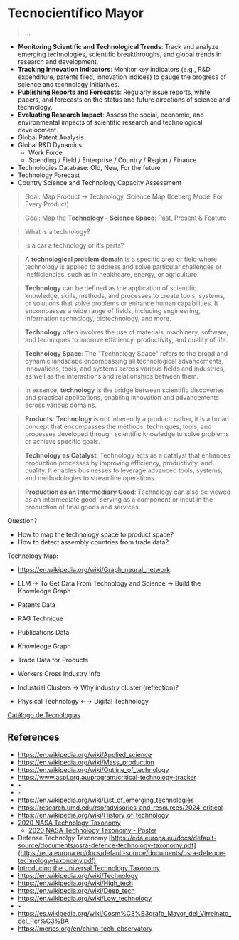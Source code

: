 # Tecnocientífico Mayor

> …
> 
- **Monitoring Scientific and Technological Trends**: Track and analyze emerging technologies, scientific breakthroughs, and global trends in research and development.
- **Tracking Innovation Indicators**: Monitor key indicators (e.g., R&D expenditure, patents filed, innovation indices) to gauge the progress of science and technology initiatives.
- **Publishing Reports and Forecasts**: Regularly issue reports, white papers, and forecasts on the status and future directions of science and technology.
- **Evaluating Research Impact**: Assess the social, economic, and environmental impacts of scientific research and technological development.
- Global Patent Analysis
- Global R&D Dynamics
    - Work Force
    - Spending / Field / Enterprise / Country / Region / Finance
- Technologies Database: Old, New, For the future
- Technology Forecast
- Country Science and Technology Capacity Assessment

> Goal: Map Product → Technology, Science Map  (Iceberg Model For Every Product)
> 

> Goal: Map the **Technology - Science Space**: Past, Present & Feature
> 

> What is a technology?
> 

> Is a car a technology or it’s parts?
> 

> A **technological problem domain** is a specific area or field where technology is applied to address and solve particular challenges or inefficiencies, such as in healthcare, energy, or agriculture.
> 

> **Technology** can be defined as the application of scientific knowledge, skills, methods, and processes to create tools, systems, or solutions that solve problems or enhance human capabilities. It encompasses a wide range of fields, including engineering, information technology, biotechnology, and more.
> 

> **Technology** often involves the use of materials, machinery, software, and techniques to improve efficiency, productivity, and quality of life.
> 

> **Technology Space**: The "Technology Space" refers to the broad and dynamic landscape encompassing all technological advancements, innovations, tools, and systems across various fields and industries, as well as the interactions and relationships between them.
> 

> In essence, **technology** is the bridge between scientific discoveries and practical applications, enabling innovation and advancements across various domains.
> 

> **Products**: **Technology** is not inherently a product; rather, it is a broad concept that encompasses the methods, techniques, tools, and processes developed through scientific knowledge to solve problems or achieve specific goals.
> 

> **Technology as Catalyst**: Technology acts as a catalyst that enhances production processes by improving efficiency, productivity, and quality. It enables businesses to leverage advanced tools, systems, and methodologies to streamline operations.
> 

> **Production as an Intermediary Good**:  Technology can also be viewed as an intermediate good, serving as a component or input in the production of final goods and services.
> 

Question?

- How to map the technology space to product space?
- How to detect assembly countries from trade data?

Technology Map:

- https://en.wikipedia.org/wiki/Graph_neural_network
- LLM → To Get Data From Technology and Science → Build the Knowledge Graph
- Patents Data
- RAG Technique
- Publications Data
- Knowledge Graph
- Trade Data for Products
- Workers Cross Industry Info
- Industrial Clusters → Why industry cluster (reflection)?

- Physical Technology  ←→ Digital Technology

[Catálogo de Tecnologías](Tecnocienti%CC%81fico%20Mayor%2017ad38c7497c803992e1ea8e22cc06c8/Cata%CC%81logo%20de%20Tecnologi%CC%81as%2017ad38c7497c812ca7b4c1a33d067dbd.csv)

## References

- https://en.wikipedia.org/wiki/Applied_science
- https://en.wikipedia.org/wiki/Mass_production
- https://en.wikipedia.org/wiki/Outline_of_technology
- https://www.aspi.org.au/program/critical-technology-tracker
- ‣
- ‣
- https://en.wikipedia.org/wiki/List_of_emerging_technologies
- https://research.umd.edu/rso/advisories-and-resources/2024-critical
- https://en.wikipedia.org/wiki/History_of_technology
- [2020 NASA Technology Taxonomy](https://ntrs.nasa.gov/api/citations/20200000399/downloads/20200000399.pdf)
    - [2020 NASA Technology Taxonomy  - Poster](https://www3.nasa.gov/sites/default/files/atoms/files/nasa_technology_taxonomy_poster_print.pdf)
- Defense Technolgy Taxonomy
[https://eda.europa.eu/docs/default-source/documents/osra-defence-technology-taxonomy.pdf](https://eda.europa.eu/docs/default-source/documents/osra-defence-technology-taxonomy.pdf)
- [Introducing the Universal Technology Taxonomy](https://cipher.ai/wp-content/uploads/2022/05/ML4Patents-Webinar_UTT.pdf)
- https://en.wikipedia.org/wiki/Technology
- https://en.wikipedia.org/wiki/High_tech
- https://en.wikipedia.org/wiki/Deep_tech
- https://en.wikipedia.org/wiki/Low_technology
- ‣
- https://es.wikipedia.org/wiki/Cosm%C3%B3grafo_Mayor_del_Virreinato_del_Per%C3%BA
- https://merics.org/en/china-tech-observatory